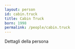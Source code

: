 ```yaml
---
layout: person
id: cabin.truck
title: Cabin Truck
born: 1998
permalink: /people/cabin.truck
---
```


Dettagli della persona 